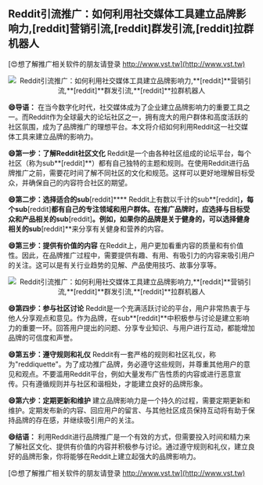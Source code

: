 ## **Reddit引流推广：如何利用社交媒体工具建立品牌影响力,**[reddit]**营销引流,**[reddit]**群发引流,**[reddit]**拉群机器人**

[😍想了解推广相关软件的朋友请登录 http://www.vst.tw](http://www.vst.tw)

 <center><img src="https://vst.tw/MP4/tuiguang/png/0.png" alt="Reddit引流推广：如何利用社交媒体工具建立品牌影响力,**[reddit]**营销引流,**[reddit]**群发引流,**[reddit]**拉群机器人"></center>

**😄导语：**
在当今数字化时代，社交媒体成为了企业建立品牌影响力的重要工具之一。而Reddit作为全球最大的论坛社区之一，拥有庞大的用户群体和高度活跃的社区氛围，成为了品牌推广的理想平台。本文将介绍如何利用Reddit这一社交媒体工具来建立品牌的影响力。

**😄第一步：了解Reddit社区文化**
Reddit是一个由各种社区组成的论坛平台，每个社区（称为sub**[reddit]**）都有自己独特的主题和规则。在使用Reddit进行品牌推广之前，需要花时间了解不同社区的文化和规范。这样可以更好地理解目标受众，并确保自己的内容符合社区的期望。

**😄第二步：选择适合的sub**[reddit]****
Reddit上有数以千计的sub**[reddit]**，每个sub**[reddit]**都有自己的专注领域和用户群体。在推广品牌时，应选择与目标受众和产品相关的sub**[reddit]**。例如，如果你的品牌是关于健身的，可以选择健身相关的sub**[reddit]**来分享有关健身和营养的内容。

**😄第三步：提供有价值的内容**
在Reddit上，用户更加看重内容的质量和有价值性。因此，在品牌推广过程中，需要提供有趣、有用、有吸引力的内容来吸引用户的关注。这可以是有关行业趋势的见解、产品使用技巧、故事分享等。

 <center><img src="https://vst.tw/MP4/tuiguang/png/1.png" alt="Reddit引流推广：如何利用社交媒体工具建立品牌影响力,**[reddit]**营销引流,**[reddit]**群发引流,**[reddit]**拉群机器人"></center>

**😄第四步：参与社区讨论**
Reddit是一个充满活跃讨论的平台，用户非常热衷于与他人分享观点和意见。作为品牌，在sub**[reddit]**中积极参与讨论是建立影响力的重要一环。回答用户提出的问题、分享专业知识、与用户进行互动，都能增加品牌的可信度和声誉。

**😄第五步：遵守规则和礼仪**
Reddit有一套严格的规则和社区礼仪，称为"reddiquette"。为了成功推广品牌，务必遵守这些规则，并尊重其他用户的意见和观点。不要滥用Reddit平台，例如大量发布广告性质的内容或进行恶意宣传。只有遵循规则并与社区和谐相处，才能建立良好的品牌形象。

**😄第六步：定期更新和维护**
建立品牌影响力是一个持久的过程，需要定期更新和维护。定期发布新的内容、回应用户的留言、与其他社区成员保持互动将有助于保持品牌的存在感，并继续吸引用户的关注。

**😄结语：**
利用Reddit进行品牌推广是一个有效的方式，但需要投入时间和精力来了解社区文化、提供有价值的内容并积极参与讨论。通过遵守规则和礼仪，建立良好的品牌形象，你将能够在Reddit上建立起强大的品牌影响力。

[😍想了解推广相关软件的朋友请登录 http://www.vst.tw](http://www.vst.tw)



